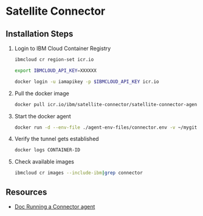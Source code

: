 
# Satellite Connector

## Installation Steps

1. Login to IBM Cloud Container Registry

    ```sh
    ibmcloud cr region-set icr.io
    ```

    ```sh
    export IBMCLOUD_API_KEY=XXXXXX
    ```

    ```sh
    docker login -u iamapikey -p $IBMCLOUD_API_KEY icr.io
    ```

1. Pull the docker image

    ```sh
    docker pull icr.io/ibm/satellite-connector/satellite-connector-agent:latest
    ```

1. Start the docker agent

    ```sh
    docker run -d --env-file ./agent-env-files/connector.env -v ~/mygit/ibmcloud-utils/satellite/agent-env-files:/agent-env-files icr.io/ibm/satellite-connector/satellite-connector-agent:v1.1.1
    ```

2. Verify the tunnel gets established

    ```sh
    docker logs CONTAINER-ID
    ```

3. Check available images

    ```sh
    ibmcloud cr images --include-ibm|grep connector
    ```

## Resources

* [Doc Running a Connector agent](https://cloud.ibm.com/docs/satellite?topic=satellite-run-agent-locally&interface=ui)